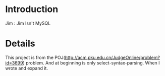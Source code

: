 # Introduction #

Jim : Jim Isn't MySQL


# Details #

This project is from the POJ(http://acm.pku.edu.cn/JudgeOnline/problem?id=3699) problem.
And at beginning is only select-syntax-parsing. When I wrote and expand it.

